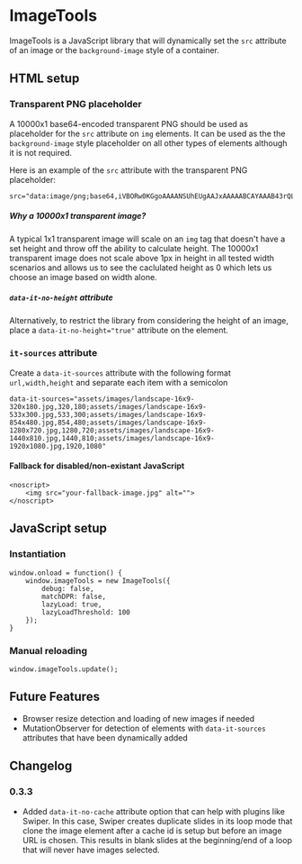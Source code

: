 # ImageTools
ImageTools is a JavaScript library that will dynamically set the `src` attribute of an image or the `background-image` style of a container.

## HTML setup
### Transparent PNG placeholder
A 10000x1 base64-encoded transparent PNG should be used as placeholder for the `src` attribute on `img` elements. It can be used as the the `background-image` style placeholder on all other types of elements although it is not required.

Here is an example of the `src` attribute with the transparent PNG placeholder:

```
src="data:image/png;base64,iVBORw0KGgoAAAANSUhEUgAAJxAAAAABCAYAAAB43rQLAAAAQElEQVR42u3BAQ0AAAgDoJvc6HczBzBNNgAAAAAAAAAAAAAAAAAAAAAAAAAAAAAAAAAAAAAAAAAAAAAAAAAAwDtsOwGAKz8gLwAAAABJRU5ErkJggg=="
```

##### Why a 10000x1 transparent image?
A typical 1x1 transparent image will scale on an `img` tag that doesn't have a set height and throw off the ability to calculate height. The 10000x1 transparent image does not scale above 1px in height in all tested width scenarios and allows us to see the caclulated height as 0 which lets us choose an image based on width alone.

##### `data-it-no-height` attribute
Alternatively, to restrict the library from considering the height of an image, place a `data-it-no-height="true"` attribute on the element.

### `it-sources` attribute
Create a `data-it-sources` attribute with the following format `url,width,height` and separate each item with a semicolon

```
data-it-sources="assets/images/landscape-16x9-320x180.jpg,320,180;assets/images/landscape-16x9-533x300.jpg,533,300;assets/images/landscape-16x9-854x480.jpg,854,480;assets/images/landscape-16x9-1280x720.jpg,1280,720;assets/images/landscape-16x9-1440x810.jpg,1440,810;assets/images/landscape-16x9-1920x1080.jpg,1920,1080"
```

#### Fallback for disabled/non-existant JavaScript
```
<noscript>
	<img src="your-fallback-image.jpg" alt="">
</noscript>
```

## JavaScript setup
### Instantiation
```
window.onload = function() {
    window.imageTools = new ImageTools({
        debug: false,
        matchDPR: false,
        lazyLoad: true,
        lazyLoadThreshold: 100
    });
}
```

### Manual reloading
```
window.imageTools.update();
```

## Future Features
* Browser resize detection and loading of new images if needed
* MutationObserver for detection of elements with `data-it-sources` attributes that have been dynamically added

## Changelog
### 0.3.3
* Added `data-it-no-cache` attribute option that can help with plugins like Swiper. In this case, Swiper creates duplicate slides in its loop mode that clone the image element after a cache id is setup but before an image URL is chosen. This results in blank slides at the beginning/end of a loop that will never have images selected.
